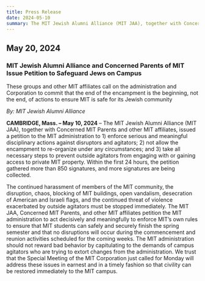 ```yaml
---
title: Press Release
date: 2024-05-10
summary: The MIT Jewish Alumni Alliance (MIT JAA), together with Concerned MIT Parents and other MIT affiliates, issued a petition to the MIT administration to 1) enforce serious and meaningful disciplinary actions against disruptors and agitators; 2) not allow the encampment to re-organize under any circumstances; and 3) take all necessary steps to prevent outside agitators from engaging with or gaining access to private MIT property. Within the first 24 hours, the petition gathered more than 850 signatures, and more signatures are being collected. ...
---
```


## May 20, 2024

### MIT Jewish Alumni Alliance and Concerned Parents of MIT Issue Petition to Safeguard Jews on Campus

These groups and other MIT affiliates call on the administration and Corporation to commit that the end of the encampment is the beginning, not the end, of actions to ensure MIT is safe for its Jewish community

*By: MIT Jewish Alumni Alliance*

**CAMBRIDGE, Mass. – May 10, 2024** – The MIT Jewish Alumni Alliance (MIT JAA), together with Concerned MIT Parents and other MIT affiliates, issued a petition to the MIT administration to 1) enforce serious and meaningful disciplinary actions against disruptors and agitators; 2) not allow the encampment to re-organize under any circumstances; and 3) take all necessary steps to prevent outside agitators from engaging with or gaining access to private MIT property. Within the first 24 hours, the petition gathered more than 850 signatures, and more signatures are being collected.

The continued harassment of members of the MIT community, the disruption, chaos, blocking of MIT buildings, open vandalism, desecration of American and Israeli flags, and the continued threat of violence exacerbated by outside agitators must be stopped immediately. The MIT JAA, Concerned MIT Parents, and other MIT affiliates petition the MIT administration to act decisively and meaningfully to enforce MIT’s own rules to ensure that MIT students can safely and securely finish the spring semester and that no disruptions will occur during the commencement and reunion activities scheduled for the coming weeks. The MIT administration should not reward bad behavior by capitulating to the demands of campus agitators who are trying to extort changes from the administration. We trust that the Special Meeting of the MIT Corporation just called for Monday will address these issues in earnest and in a timely fashion so that civility can be restored immediately to the MIT campus.